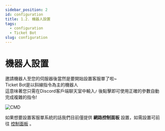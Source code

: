 ```yaml
---
sidebar_position: 2
id: configuration
title: 1.2. 機器人設置
tags:
  - configuration
  - Ticket Bot
slug: configuration
---
```


# 機器人設置
邀請機器人至您的伺服器後當然是要開始設置客服單了啦~  
Ticket Bot是以斜線指令為主的機器人  
這意味著您只需在Discord客戶端聊天室中輸入`/` 後點擊即可使用正確的參數自動完成複雜的指令!

![CMD](https://i.imgur.com/EcjweSS.png)

如果想要設置客服單系統的話我們目前僅提供 **網路控制面板** 設置，如需設置可前往 [控制面板](https://ticketbot.dev/servers) 。